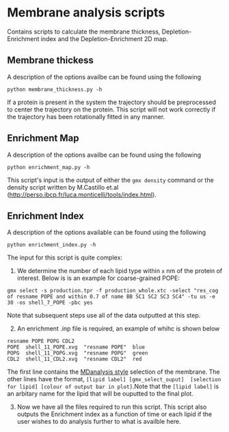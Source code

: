 # Membrane analysis scripts
Contains scripts to calculate the membrane thickness, Depletion-Enrichment index and the Depletion-Enrichment 2D map.
## Membrane thickess
A description of the options availbe can be found using the following
```
python membrane_thickness.py -h
```
If a protein is present in the system the trajectory should be preprocessed to center the trajectory on the protein. This script will not work correctly if the trajectory has been rotationally fitted in any manner.

## Enrichment Map
A description of the options availbe can be found using the following
```
python enrichment_map.py -h
```
This script's input is the output of either the `gmx density` command or the density script written by M.Castillo et.al (http://perso.ibcp.fr/luca.monticelli/tools/index.html).

## Enrichment Index
A description of the options available can be found using the following
```
python enrichment_index.py -h
```
The input for this script is quite complex:
1. We determine the number of each lipid type within `x` nm of the protein of interest. Below is is an example for coarse-grained POPE:
```
gmx select -s production.tpr -f production_whole.xtc -select "res_cog of resname POPE and within 0.7 of name BB SC1 SC2 SC3 SC4" -tu us -e 30 -os shell_7_POPE -pbc yes
```
Note that subsequent steps use all of the data outputted at this step.

2. An enrichment .inp file is required, an example of whihc is shown below
```
resname POPE POPG CDL2
POPE  shell_11_POPE.xvg  "resname POPE"  blue
POPG  shell_11_POPG.xvg  "resname POPG"  green
CDL2  shell_11_CDL2.xvg  "resname CDL2"  red
```
The first line contains the [MDanalysis style](https://www.mdanalysis.org/) selection of the membrane. The other lines have the format, `[lipid label] [gmx_select_ouput]  [selection for lipid] [colour of output bar in plot]`.Note that the `[lipid label]` is an arbitary name for the lipid that will be ouputted to the final plot.

3. Now we have all the files required to run this script. This script also outputs the Enrichment index as a function of time or each lipid if the user wishes to do analysis further to what is availble here.
